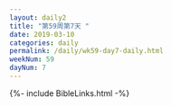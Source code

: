 ```yaml
---
layout: daily2
title: "第59周第7天 "
date: 2019-03-10
categories: daily
permalink: /daily/wk59-day7-daily.html
weekNum: 59
dayNum: 7
---
```


{%- include BibleLinks.html -%}
